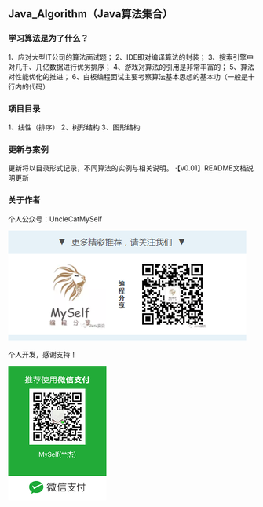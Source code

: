 ## Java_Algorithm（Java算法集合）

### 学习算法是为了什么？
1、应对大型IT公司的算法面试题；
2、IDE即对编译算法的封装；
3、搜索引擎中对几千、几亿数据进行优劣排序；
4、游戏对算法的引用是非常丰富的；
5、算法对性能优化的推进；
6、白板编程面试主要考察算法基本思想的基本功（一般是十行内的代码）

### 项目目录

1、线性（排序）
2、树形结构
3、图形结构

### 更新与案例
更新将以目录形式记录，不同算法的实例与相关说明。
    ·【v0.01】README文档说明更新

### 关于作者
个人公众号：UncleCatMySelf

![Image text](https://raw.githubusercontent.com/UncleCatMySelf/img-myself/master/img/%E5%85%AC%E4%BC%97%E5%8F%B7.png)

个人开发，感谢支持！

![Image text](https://raw.githubusercontent.com/UncleCatMySelf/img-myself/master/img/%E4%BB%98%E6%AC%BE.png)
